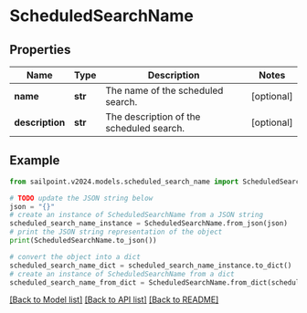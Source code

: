 # ScheduledSearchName


## Properties

Name | Type | Description | Notes
------------ | ------------- | ------------- | -------------
**name** | **str** | The name of the scheduled search.  | [optional] 
**description** | **str** | The description of the scheduled search.  | [optional] 

## Example

```python
from sailpoint.v2024.models.scheduled_search_name import ScheduledSearchName

# TODO update the JSON string below
json = "{}"
# create an instance of ScheduledSearchName from a JSON string
scheduled_search_name_instance = ScheduledSearchName.from_json(json)
# print the JSON string representation of the object
print(ScheduledSearchName.to_json())

# convert the object into a dict
scheduled_search_name_dict = scheduled_search_name_instance.to_dict()
# create an instance of ScheduledSearchName from a dict
scheduled_search_name_from_dict = ScheduledSearchName.from_dict(scheduled_search_name_dict)
```
[[Back to Model list]](../README.md#documentation-for-models) [[Back to API list]](../README.md#documentation-for-api-endpoints) [[Back to README]](../README.md)


